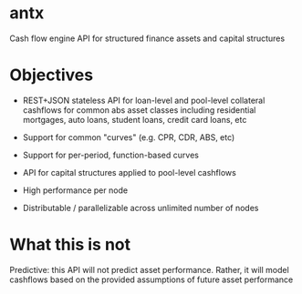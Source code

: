 # antx
Cash flow engine API for structured finance assets and capital structures

# Objectives

* REST+JSON stateless API for loan-level and pool-level collateral cashflows for common abs asset classes including residential mortgages, auto loans, student loans, credit card loans, etc

* Support for common "curves" (e.g. CPR, CDR, ABS, etc)

* Support for per-period, function-based curves

* API for capital structures applied to pool-level cashflows

* High performance per node

* Distributable / parallelizable across unlimited number of nodes

# What this is not

Predictive: this API will not predict asset performance. Rather, it will model cashflows based on the provided assumptions of future asset performance
